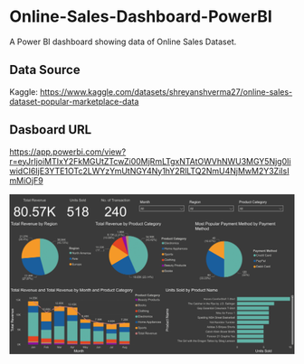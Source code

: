 # Online-Sales-Dashboard-PowerBI

A Power BI dashboard showing data of Online Sales Dataset.

## Data Source

Kaggle: https://www.kaggle.com/datasets/shreyanshverma27/online-sales-dataset-popular-marketplace-data

## Dasboard URL

https://app.powerbi.com/view?r=eyJrIjoiMTIxY2FkMGUtZTcwZi00MjRmLTgxNTAtOWVhNWU3MGY5Njg0IiwidCI6IjE3YTE1OTc2LWYzYmUtNGY4Ny1hY2RlLTQ2NmU4NjMwM2Y3ZiIsImMiOjF9

![alt text](https://github.com/hcheung-dev/Online-Sales-Dashboard-PowerBI/blob/main/Online_sales_dashboard.png)
